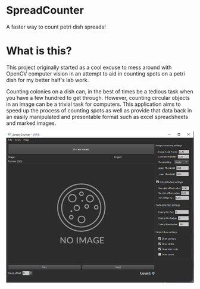 # SpreadCounter
A faster way to count petri dish spreads! 

# What is this? 
This project originally started as a cool excuse to mess around with OpenCV computer vision in an attempt to aid in
counting spots on a petri dish for my better half's lab work. 

Counting colonies on a dish can, in the best of times be a tedious task when you have a few hundred to get through.
However, counting circular objects in an image can be a trivial task for computers. This application aims to speed up
the process of counting spots as well as provide that data back in an easily manipulated and presentable format such
as excel spreadsheets and marked images.
 
![Main UI](https://github.com/JustinPedersen/SpreadCounter/blob/main/README_images/main_ui_000.png)

